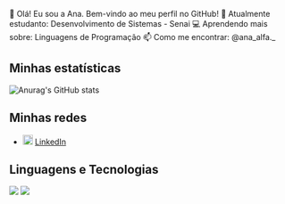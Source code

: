 👋 Olá! Eu sou a Ana. Bem-vindo ao meu perfil no GitHub! 
🤖 Atualmente estudanto: Desenvolvimento de Sistemas - Senai 
💻 Aprendendo mais sobre: Linguagens de Programação 
📫 Como me encontrar: @ana_alfa._


## Minhas estatísticas

![Anurag's GitHub stats](https://github-readme-stats.vercel.app/api?username=AnaLuiza3250&show_icons=true&theme=shadow_purple)

## Minhas redes

<ul>
  <li>
    <img src="https://user-images.githubusercontent.com/30157522/87161827-6cd77380-c29b-11ea-902a-725eeed60745.png" width="18" alt="Linkedin"> 
    <a href="https://www.linkedin.com/in/iurygdeoliveira/" target="_blank" title="My LinkedIn">LinkedIn</a>
  </li>
</ul>

## Linguagens e Tecnologias

<div> 
  <a href="https://instagram.com/ana_alfa._" target="_blank"><img src="https://img.shields.io/badge/-Instagram-%23E4405F?style=for-the-badge&logo=instagram&logoColor=white" target="_blank"></a>
  <a href = "mailto:ferreiraanaluiza346@gmail.com"><img src="https://img.shields.io/badge/-Gmail-%23333?style=for-the-badge&logo=gmail&logoColor=white" target="_blank"></a>
</div>

##

